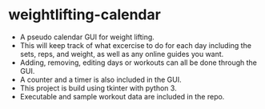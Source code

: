 # weightlifting-calendar
- A pseudo calendar GUI for weight lifting.    
- This will keep track of what excercise to do for each day including the sets, reps, and weight, as well as any online guides you want.
- Adding, removing, editing days or workouts can all be done through the GUI.  
- A counter and a timer is also included in the GUI.   
- This project is build using tkinter with python 3. 
- Executable and sample workout data are included in the repo.

